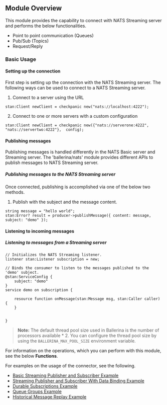 ## Module Overview

This module provides the capability to connect with NATS Streaming server and performs the 
below functionalities.

- Point to point communication (Queues)
- Pub/Sub (Topics)
- Request/Reply

### Basic Usage

#### Setting up the connection

First step is setting up the connection with the NATS Streaming server. The following ways can be used to connect to a
NATS Streaming server.

1. Connect to a server using the URL
```ballerina
stan:Client newClient = checkpanic new("nats://localhost:4222");
```

2. Connect to one or more servers with a custom configuration
```ballerina
stan:Client newClient = checkpanic new({"nats://serverone:4222", "nats://servertwo:4222"},  config);
```

#### Publishing messages

Publishing messages is handled differently in the NATS Basic server and Streaming server. The 'ballerina/nats' module provides different 
APIs to publish messages to NATS Streaming server.

##### Publishing messages to the NATS Streaming server

Once connected, publishing is accomplished via one of the below two methods.

1. Publish with the subject and the message content.
```ballerina
string message = "hello world";
stan:Error? result = producer->publishMessage({ content: message, subject: "demo" });
```

#### Listening to incoming messages

##### Listening to messages from a Streaming server

```ballerina
// Initializes the NATS Streaming listener.
listener stan:Listener subscription = new;

// Binds the consumer to listen to the messages published to the 'demo' subject.
@stan:ServiceConfig {
    subject: "demo"
}
service demo on subscription {

    resource function onMessage(stan:Message msg, stan:Caller caller) {
    }


}
```

>**Note:** The default thread pool size used in Ballerina is the number of processors available * 2. You can configure the thread pool size by using the `BALLERINA_MAX_POOL_SIZE` environment variable.

For information on the operations, which you can perform with this module, see the below **Functions**. 

For examples on the usage of the connector, see the following.
* [Basic Streaming Publisher and Subscriber Example](https://ballerina.io/swan-lake/learn/by-example/nats-streaming-client.html)
* [Streaming Publisher and Subscriber With Data Binding Example](https://ballerina.io/swan-lake/learn/by-example/nats-streaming-consumer-with-data-binding.html)
* [Durable Subscriptions Example](https://ballerina.io/swan-lake/learn/by-example/nats-streaming-durable-subscriptions.html)
* [Queue Groups Example](https://ballerina.io/swan-lake/learn/by-example/nats-streaming-queue-group.html)
* [Historical Message Replay Example](https://ballerina.io/swan-lake/learn/by-example/nats-streaming-start-position.html)
